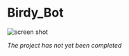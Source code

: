 # Birdy_Bot


![screen shot](https://github.com/youssefhoummad/GrandPy_Bot/blob/master/screenshot.png)

*The project has not yet been completed*
